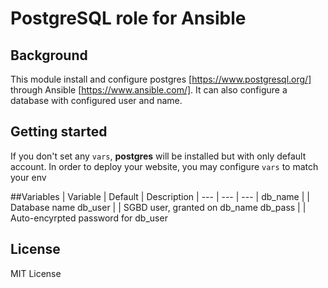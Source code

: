 # PostgreSQL role for Ansible
## Background
This module install and configure postgres [https://www.postgresql.org/] through Ansible [https://www.ansible.com/]. 
It can also configure a database with configured user and name. 

## Getting started
If you don't set any `vars`, **postgres** will be installed but with only default account. In order to deploy your website, you may configure `vars` to match your env 

##Variables
| Variable | Default | Description
| --- | --- | --- |
db_name | <none> | Database name
db_user | <none> | SGBD user, granted on db_name 
db_pass | <none> | Auto-encyrpted password for db_user

## License
MIT License